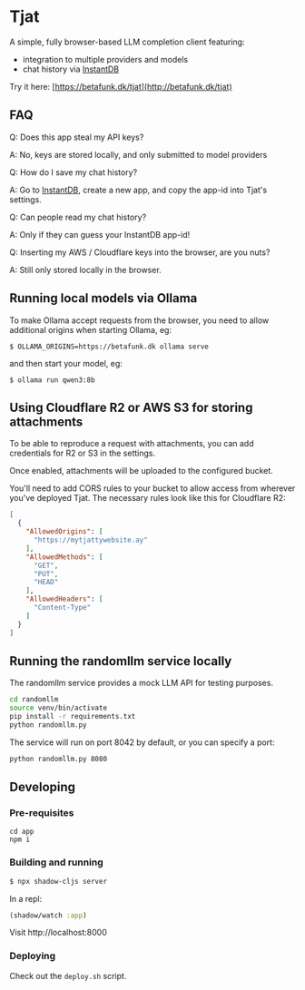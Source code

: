 # Tjat

A simple, fully browser-based LLM completion client featuring:
- integration to multiple providers and models
- chat history via [InstantDB](https://instantdb.com) 

Try it here: [https://betafunk.dk/tjat](http://betafunk.dk/tjat)

## FAQ
Q: Does this app steal my API keys?

A: No, keys are stored locally, and only submitted to model providers

Q: How do I save my chat history?

A: Go to [InstantDB](https://instantdb.com), create a new app, and copy the app-id into Tjat's settings.

Q: Can people read my chat history?

A: Only if they can guess your InstantDB app-id!

Q: Inserting my AWS / Cloudflare keys into the browser, are you nuts?

A: Still only stored locally in the browser.

## Running local models via Ollama

To make Ollama accept requests from the browser, you need to allow
additional origins when starting Ollama, eg:
```
$ OLLAMA_ORIGINS=https://betafunk.dk ollama serve
```

and then start your model, eg:

```
$ ollama run qwen3:8b
```

## Using Cloudflare R2 or AWS S3 for storing attachments

To be able to reproduce a request with attachments, you can
add credentials for R2 or S3 in the settings.

Once enabled, attachments will be uploaded to the configured bucket.

You'll need to add CORS rules to your bucket to allow access from wherever you've
deployed Tjat. The necessary rules look like this for Cloudflare R2:
```json
[
  {
    "AllowedOrigins": [
      "https://mytjattywebsite.ay"
    ],
    "AllowedMethods": [
      "GET",
      "PUT",
      "HEAD"
    ],
    "AllowedHeaders": [
      "Content-Type"
    ]
  }
]
```

## Running the randomllm service locally

The randomllm service provides a mock LLM API for testing purposes.

```bash
cd randomllm
source venv/bin/activate
pip install -r requirements.txt
python randomllm.py
```

The service will run on port 8042 by default, or you can specify a port:
```bash
python randomllm.py 8080
```

## Developing

### Pre-requisites

```
cd app
npm i
```

### Building and running
```bash
$ npx shadow-cljs server
```

In a repl:

```clojure
(shadow/watch :app)
```

Visit http://localhost:8000

### Deploying

Check out the `deploy.sh` script.


